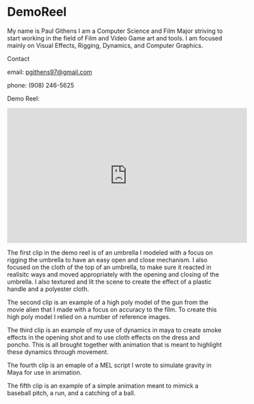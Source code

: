 # DemoReel
My name is Paul Githens I am a Computer Science and Film Major striving to start working in the field of Film and Video Game art and tools. I am focused mainly on Visual Effects, Rigging, Dynamics, and Computer Graphics. 

Contact

email: pgithens97@gmail.com

phone: (908) 246-5625







Demo Reel: 


<iframe width="560" height="315" src="https://www.youtube.com/embed/D9C8f_ELcac" frameborder="0" allow="accelerometer; autoplay; encrypted-media; gyroscope; picture-in-picture" allowfullscreen></iframe>



The first clip in the demo reel is of an umbrella I modeled with a focus on rigging the umbrella to have an easy open and close mechanism. I also focused on the cloth of the top of an umbrella, to make sure it reacted in realisitc ways and moved appropriately with the opening and closing of the umbrella. I also textured and lit the scene to create the effect of a plastic handle and a polyester cloth. 


The second clip is an example of a high poly model of the gun from the movie alien that I made with a focus on accuracy to the film. To create this high poly model I relied on a number of reference images.

The third clip is an example of my use of dynamics in maya to create smoke effects in the opening shot and to use cloth effects on the dress and poncho. This is all brought together with animation that is meant to highlight these dynamics through movement.

The fourth clip is an emaple of a MEL script I wrote to simulate gravity in Maya for use in animation.

The fifth clip is an example of a simple animation meant to mimick a baseball pitch, a run, and a catching of a ball. 

